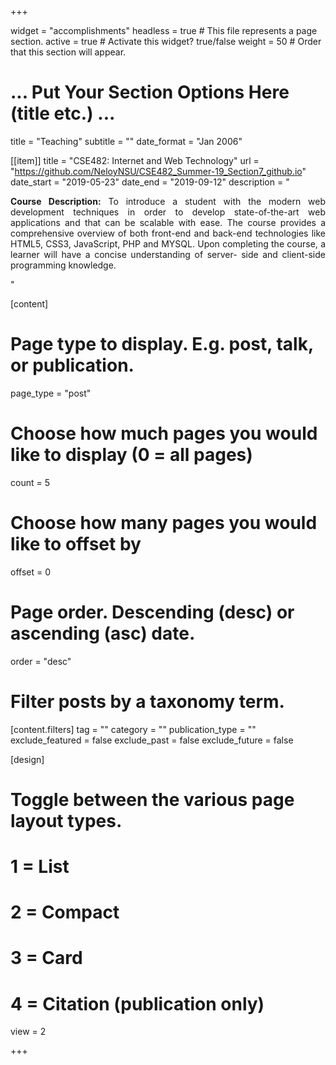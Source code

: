 +++


widget = "accomplishments"
headless = true  # This file represents a page section.
active = true  # Activate this widget? true/false
weight = 50  # Order that this section will appear.

# ... Put Your Section Options Here (title etc.) ...
title = "Teaching"
subtitle = ""
date_format = "Jan 2006"


[[item]]
  title = "CSE482: Internet and Web Technology"
  url = "https://github.com/NeloyNSU/CSE482_Summer-19_Section7_github.io"
  date_start = "2019-05-23"
  date_end = "2019-09-12"
  description = "<p style="text-align:justify;"><strong>Course Description:</strong> To introduce a student with the modern web development techniques in order to develop state-of-the-art web applications and that can be scalable with ease. The course provides a comprehensive overview of both front-end and back-end technologies like HTML5, CSS3, JavaScript, PHP and MYSQL. Upon completing the course, a learner will have a concise understanding of server- side and client-side programming knowledge.</p>"


[content]
  # Page type to display. E.g. post, talk, or publication.
  page_type = "post"
  
  # Choose how much pages you would like to display (0 = all pages)
  count = 5
  
  # Choose how many pages you would like to offset by
  offset = 0

  # Page order. Descending (desc) or ascending (asc) date.
  order = "desc"

  # Filter posts by a taxonomy term.

[content.filters]
  tag = ""
  category = ""
  publication_type = ""
  exclude_featured = false
  exclude_past = false
  exclude_future = false
    
[design]
  # Toggle between the various page layout types.
  #   1 = List
  #   2 = Compact
  #   3 = Card
  #   4 = Citation (publication only)
  view = 2


+++